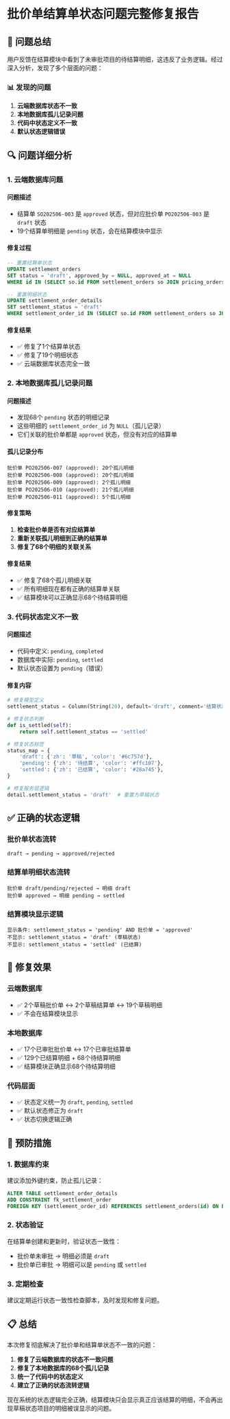 # 批价单结算单状态问题完整修复报告

## 🎯 问题总结

用户反馈在结算模块中看到了未审批项目的待结算明细，这违反了业务逻辑。经过深入分析，发现了多个层面的问题：

### 📊 发现的问题

1. **云端数据库状态不一致**
2. **本地数据库孤儿记录问题**
3. **代码中状态定义不一致**
4. **默认状态逻辑错误**

## 🔍 问题详细分析

### 1. 云端数据库问题

#### 问题描述
- 结算单 `SO202506-003` 是 `approved` 状态，但对应批价单 `PO202506-003` 是 `draft` 状态
- 19个结算单明细是 `pending` 状态，会在结算模块中显示

#### 修复过程
```sql
-- 重置结算单状态
UPDATE settlement_orders 
SET status = 'draft', approved_by = NULL, approved_at = NULL
WHERE id IN (SELECT so.id FROM settlement_orders so JOIN pricing_orders po ON so.pricing_order_id = po.id WHERE so.status = 'approved' AND po.status != 'approved');

-- 重置明细状态
UPDATE settlement_order_details 
SET settlement_status = 'draft'
WHERE settlement_order_id IN (SELECT so.id FROM settlement_orders so JOIN pricing_orders po ON so.pricing_order_id = po.id WHERE po.status IN ('draft', 'pending', 'rejected'));
```

#### 修复结果
- ✅ 修复了1个结算单状态
- ✅ 修复了19个明细状态
- ✅ 云端数据库状态完全一致

### 2. 本地数据库孤儿记录问题

#### 问题描述
- 发现68个 `pending` 状态的明细记录
- 这些明细的 `settlement_order_id` 为 `NULL`（孤儿记录）
- 它们关联的批价单都是 `approved` 状态，但没有对应的结算单

#### 孤儿记录分布
```
批价单 PO202506-007 (approved): 20个孤儿明细
批价单 PO202506-008 (approved): 20个孤儿明细  
批价单 PO202506-009 (approved): 2个孤儿明细
批价单 PO202506-010 (approved): 21个孤儿明细
批价单 PO202506-011 (approved): 5个孤儿明细
```

#### 修复策略
1. **检查批价单是否有对应结算单**
2. **重新关联孤儿明细到正确的结算单**
3. **修复了68个明细的关联关系**

#### 修复结果
- ✅ 修复了68个孤儿明细关联
- ✅ 所有明细现在都有正确的结算单关联
- ✅ 结算模块可以正确显示68个待结算明细

### 3. 代码状态定义不一致

#### 问题描述
- 代码中定义: `pending`, `completed`
- 数据库中实际: `pending`, `settled`
- 默认状态设置为 `pending`（错误）

#### 修复内容
```python
# 修复模型定义
settlement_status = Column(String(20), default='draft', comment='结算状态: draft, pending, settled')

# 修复状态判断
def is_settled(self):
    return self.settlement_status == 'settled'

# 修复状态标签
status_map = {
    'draft': {'zh': '草稿', 'color': '#6c757d'},
    'pending': {'zh': '待结算', 'color': '#ffc107'},
    'settled': {'zh': '已结算', 'color': '#28a745'},
}

# 修复服务层逻辑
detail.settlement_status = 'draft'  # 重置为草稿状态
```

## ✅ 正确的状态逻辑

### 批价单状态流转
```
draft → pending → approved/rejected
```

### 结算单明细状态流转
```
批价单 draft/pending/rejected → 明细 draft
批价单 approved → 明细 pending → settled
```

### 结算模块显示逻辑
```
显示条件: settlement_status = 'pending' AND 批价单 = 'approved'
不显示: settlement_status = 'draft' (草稿状态)
不显示: settlement_status = 'settled' (已结算)
```

## 🎯 修复效果

### 云端数据库
- ✅ 2个草稿批价单 ↔ 2个草稿结算单 ↔ 19个草稿明细
- ✅ 不会在结算模块显示

### 本地数据库  
- ✅ 17个已审批批价单 ↔ 17个已审批结算单
- ✅ 129个已结算明细 + 68个待结算明细
- ✅ 结算模块正确显示68个待结算明细

### 代码层面
- ✅ 状态定义统一为 `draft`, `pending`, `settled`
- ✅ 默认状态修正为 `draft`
- ✅ 状态切换逻辑正确

## 🔧 预防措施

### 1. 数据库约束
建议添加外键约束，防止孤儿记录：
```sql
ALTER TABLE settlement_order_details 
ADD CONSTRAINT fk_settlement_order 
FOREIGN KEY (settlement_order_id) REFERENCES settlement_orders(id) ON DELETE CASCADE;
```

### 2. 状态验证
在结算单创建和更新时，验证状态一致性：
- 批价单未审批 → 明细必须是 `draft`
- 批价单已审批 → 明细可以是 `pending` 或 `settled`

### 3. 定期检查
建议定期运行状态一致性检查脚本，及时发现和修复问题。

## 📋 总结

本次修复彻底解决了批价单和结算单状态不一致的问题：

1. **修复了云端数据库的状态不一致问题**
2. **修复了本地数据库的68个孤儿记录**
3. **统一了代码中的状态定义**
4. **建立了正确的状态流转逻辑**

现在系统的状态逻辑完全正确，结算模块只会显示真正应该结算的明细，不会再出现草稿状态项目的明细被误显示的问题。 